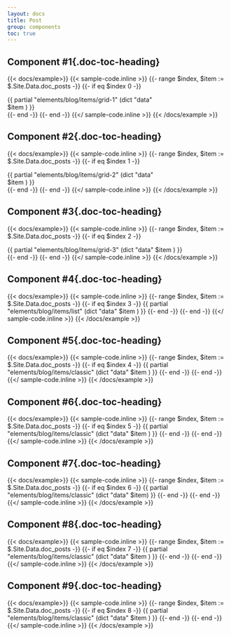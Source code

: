 ```yaml
---
layout: docs
title: Post
group: components
toc: true
---
```

## Component #1{.doc-toc-heading}
{{< docs/example>}}
{{< sample-code.inline >}}
 {{- range $index, $item := $.Site.Data.doc_posts -}}
            {{- if eq $index 0 -}}
                <div style="max-width: 370px">
                    {{ partial  "elements/blog/items/grid-1" (dict
                    "data" $item
                    ) }}
                </div>
            {{- end -}}
        {{- end -}}
{{</ sample-code.inline >}}
{{< /docs/example >}}

## Component #2{.doc-toc-heading}
{{< docs/example>}}
{{< sample-code.inline >}}
{{- range $index, $item := $.Site.Data.doc_posts -}}
            {{- if eq $index 1 -}}
                <div style="max-width: 370px">
                    {{ partial  "elements/blog/items/grid-2" (dict
                    "data" $item
                    ) }}
                </div>
            {{- end -}}
        {{- end -}}
{{</ sample-code.inline >}}
{{< /docs/example >}}

## Component #3{.doc-toc-heading}
{{< docs/example>}}
{{< sample-code.inline >}}
 {{- range $index, $item := $.Site.Data.doc_posts -}}
            {{- if eq $index 2 -}}
                <div style="max-width: 450px">
                    {{ partial  "elements/blog/items/grid-3" (dict
                    "data" $item
                    ) }}
                </div>
            {{- end -}}
        {{- end -}}
{{</ sample-code.inline >}}
{{< /docs/example >}}

## Component #4{.doc-toc-heading}
{{< docs/example>}}
{{< sample-code.inline >}}
        {{- range $index, $item := $.Site.Data.doc_posts -}}
            {{- if eq $index 3 -}}
                {{ partial  "elements/blog/items/list" (dict
                    "data" $item
                    ) }}
            {{- end -}}
        {{- end -}}
{{</ sample-code.inline >}}
{{< /docs/example >}}

## Component #5{.doc-toc-heading}
{{< docs/example>}}
{{< sample-code.inline >}}
  {{- range $index, $item := $.Site.Data.doc_posts -}}
            {{- if eq $index 4 -}}
                {{ partial  "elements/blog/items/classic" (dict
                    "data" $item
                    ) }}
            {{- end -}}
        {{- end -}}
{{</ sample-code.inline >}}
{{< /docs/example >}}

## Component #6{.doc-toc-heading}
{{< docs/example>}}
{{< sample-code.inline >}}
  {{- range $index, $item := $.Site.Data.doc_posts -}}
            {{- if eq $index 5 -}}
                {{ partial  "elements/blog/items/classic" (dict
                    "data" $item
                    ) }}
            {{- end -}}
            {{- end -}}
{{</ sample-code.inline >}}
{{< /docs/example >}}

## Component #7{.doc-toc-heading}
{{< docs/example>}}
{{< sample-code.inline >}}
    {{- range $index, $item := $.Site.Data.doc_posts -}}
        {{- if eq $index 6 -}}
        {{ partial  "elements/blog/items/classic" (dict "data" $item) }}
            {{- end -}}
    {{- end -}}
{{</ sample-code.inline >}}
{{< /docs/example >}}
## Component #8{.doc-toc-heading}
{{< docs/example>}}
{{< sample-code.inline >}}
    {{- range $index, $item := $.Site.Data.doc_posts -}}
        {{- if eq $index 7 -}}
            {{ partial  "elements/blog/items/classic" (dict "data" $item ) }}
        {{- end -}}
    {{- end -}}
{{</ sample-code.inline >}}
{{< /docs/example >}}

## Component #9{.doc-toc-heading}
{{< docs/example>}}
{{< sample-code.inline >}}
 {{- range $index, $item := $.Site.Data.doc_posts -}}
            {{- if eq $index 8 -}}
                {{ partial  "elements/blog/items/classic" (dict
                    "data" $item
                    ) }}
            {{- end -}}
    {{- end -}}
{{</ sample-code.inline >}}
{{< /docs/example >}}
